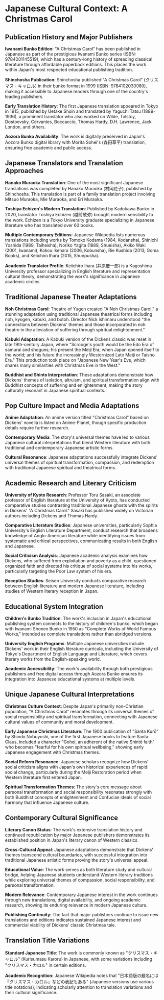 # Japanese Cultural Context: A Christmas Carol

## Publication History and Major Publishers

**Iwanami Bunko Edition**: "A Christmas Carol" has been published in Japanese as part of the prestigious Iwanami Bunko series (ISBN: 9784001145519), which has a century-long history of spreading classical literature through affordable paperback editions. This places the work within Japan's most respected educational publishing tradition.

**Shinchosha Publication**: Shinchosha published "A Christmas Carol" (クリスマス・キャロル) in their bunko format in 1999 (ISBN: 9784102030080), making it accessible to Japanese readers through one of the country's leading publishers.

**Early Translation History**: The first Japanese translation appeared in Tokyo in 1915, published by Uetake Shoin and translated by Yaguchi Tatsu (1889-1936), a prominent translator who also worked on Wilde, Tolstoy, Dostoevsky, Cervantes, Boccaccio, Thomas Hardy, D.H. Lawrence, Jack London, and others.

**Aozora Bunko Availability**: The work is digitally preserved in Japan's Aozora Bunko digital library with Morita Sohei's (森田草平) translation, ensuring free academic and public access.

## Japanese Translators and Translation Approaches

**Hanako Muraoka Translation**: One of the most significant Japanese translations was completed by Hanako Muraoka (村岡花子), published by Shinchosha. This translation is part of a family translation project involving Mitsuo Muraoka, Mie Muraoka, and Eri Muraoka.

**Toshiya Echizen's Modern Translation**: Published by Kadokawa Bunko in 2020, translator Toshiya Echizen (越前敏弥) brought modern sensibility to the work. Echizen is a Tokyo University graduate specializing in Japanese literature who has translated over 60 books.

**Multiple Contemporary Editions**: Japanese Wikipedia lists numerous translations including works by Tomoko Kodama (1984, Kodansha), Shinichi Yoshida (1989, Taiheisha), Noriko Yagita (1989, Shueisha), Akiko Waki (2001, Iwanami), Kokou Ikehara (2006, Kobunsha), Rie Kushida (2013, Goma Books), and Keiichiro Ihara (2015, Shunpusha).

**Academic Translator Profile**: Keiichiro Ihara (井原慶一郎) is a Kagoshima University professor specializing in English literature and representation cultural theory, demonstrating the work's significance in Japanese academic circles.

## Traditional Japanese Theater Adaptations

**Noh Christmas Carol**: Theatre of Yugen created "A Noh Christmas Carol," a stunning adaptation using traditional Japanese theatrical forms including noh, kyogen, kabuki, and butoh. Director Nick Ishimaru understood "the connections between Dickens' themes and those incorporated in noh theatre in the alleviation of suffering through spiritual enlightenment."

**Kabuki Adaptation**: A Kabuki version of the Dickens classic was reset in late 19th-century Japan, where "Scrooge's youth would be the Edo Era of samurai and shoguns; his present the Meiji Era, when Japan opened itself to the world; and his future the increasingly Westernized Late Meiji or Taisho Era." This production took place on "Japanese New Year's Eve, which shares many similarities with Christmas Eve in the West."

**Buddhist and Shinto Interpretation**: These adaptations demonstrate how Dickens' themes of isolation, altruism, and spiritual transformation align with Buddhist concepts of suffering and enlightenment, making the story culturally resonant in Japanese spiritual contexts.

## Pop Culture Impact and Media Adaptations

**Anime Adaptation**: An anime version titled "Christmas Carol" based on Dickens' novella is listed on Anime-Planet, though specific production details require further research.

**Contemporary Media**: The story's universal themes have led to various Japanese cultural interpretations that blend Western literature with both traditional and contemporary Japanese artistic forms.

**Cultural Resonance**: Japanese adaptations successfully integrate Dickens' universal themes of spiritual transformation, compassion, and redemption with traditional Japanese spiritual and theatrical forms.

## Academic Research and Literary Criticism

**University of Kyoto Research**: Professor Toru Sasaki, an associate professor of English literature at the University of Kyoto, has conducted comparative studies contrasting traditional Japanese ghosts with the spirits in Dickens' "A Christmas Carol." Sasaki has published widely on Victorian authors including Dickens and Thomas Hardy.

**Comparative Literature Studies**: Japanese universities, particularly Sophia University's English Literature Department, conduct research that broadens knowledge of Anglo-American literature while identifying issues from systematic and critical perspectives, communicating results in both English and Japanese.

**Social Criticism Analysis**: Japanese academic analysis examines how Dickens, who suffered from exploitation and poverty as a child, questioned organized faith and directed his critique of social systems into his works, particularly targeting the Poor Law system of his era.

**Reception Studies**: Seisen University conducts comparative research between English literature and modern Japanese literature, including studies of Western literary reception in Japan.

## Educational System Integration

**Children's Bunko Tradition**: The work's inclusion in Japan's educational publishing system connects to the history of children's bunko, which began with Iwanami Shonen Bunko in 1950 as "Complete Works of World Famous Works," intended as complete translations rather than abridged versions.

**University English Programs**: Multiple Japanese universities include Dickens' work in their English literature curricula, including the University of Tokyo's Department of English Language and Literature, which covers literary works from the English-speaking world.

**Academic Accessibility**: The work's availability through both prestigious publishers and free digital access through Aozora Bunko ensures its integration into Japanese educational systems at multiple levels.

## Unique Japanese Cultural Interpretations

**Christmas Culture Context**: Despite Japan's primarily non-Christian population, "A Christmas Carol" resonates through its universal themes of social responsibility and spiritual transformation, connecting with Japanese cultural values of community and moral development.

**Early Japanese Christmas Literature**: The 1900 publication of "Santa Kurō" by Shindō Nobuyoshi, one of the first Japanese books to feature Santa Claus, included a character "Gohei, an adherent of the native Shintō faith" who becomes "fearful for his own spiritual wellbeing," showing early Japanese engagement with Christmas themes.

**Social Reform Resonance**: Japanese scholars recognize how Dickens' social criticism aligns with Japan's own historical experiences of rapid social change, particularly during the Meiji Restoration period when Western literature first entered Japan.

**Spiritual Transformation Themes**: The story's core message about personal transformation and social responsibility resonates strongly with both Buddhist concepts of enlightenment and Confucian ideals of social harmony that influence Japanese culture.

## Contemporary Cultural Significance

**Literary Canon Status**: The work's extensive translation history and continued republication by major Japanese publishers demonstrates its established position in Japan's literary canon of Western classics.

**Cross-Cultural Appeal**: Japanese adaptations demonstrate that Dickens' themes transcend cultural boundaries, with successful integration into traditional Japanese artistic forms proving the story's universal appeal.

**Educational Value**: The work serves as both literature study and cultural bridge, helping Japanese students understand Western literary traditions while exploring universal themes of compassion, social responsibility, and personal transformation.

**Modern Relevance**: Contemporary Japanese interest in the work continues through new translations, digital availability, and ongoing academic research, showing its enduring relevance in modern Japanese culture.

**Publishing Continuity**: The fact that major publishers continue to issue new translations and editions indicates sustained Japanese interest and commercial viability of Dickens' classic Christmas tale.

## Translation Title Variations

**Standard Japanese Title**: The work is commonly known as "クリスマス・キャロル" (Kurisumasu Karoru) in Japanese, with some variations including "クリスマス・カロル" in certain editions.

**Academic Recognition**: Japanese Wikipedia notes that "日本語版の題名には『クリスマス・カロル』などの表記もある" (Japanese versions use various title notations), indicating scholarly attention to translation variations and their cultural significance.